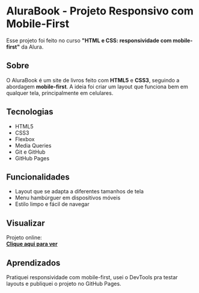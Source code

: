 # AluraBook - Projeto Responsivo com Mobile-First

Esse projeto foi feito no curso **"HTML e CSS: responsividade com mobile-first"** da Alura.

## Sobre

O AluraBook é um site de livros feito com **HTML5** e **CSS3**, seguindo a abordagem **mobile-first**. A ideia foi criar um layout que funciona bem em qualquer tela, principalmente em celulares.

## Tecnologias

- HTML5
- CSS3
- Flexbox
- Media Queries
- Git e GitHub
- GitHub Pages

## Funcionalidades

- Layout que se adapta a diferentes tamanhos de tela
- Menu hambúrguer em dispositivos móveis
- Estilo limpo e fácil de navegar

## Visualizar

Projeto online:  
[**Clique aqui para ver**](https://seuusuario.github.io/nome-do-repositorio)

## Aprendizados

Pratiquei responsividade com mobile-first, usei o DevTools pra testar layouts e publiquei o projeto no GitHub Pages.

